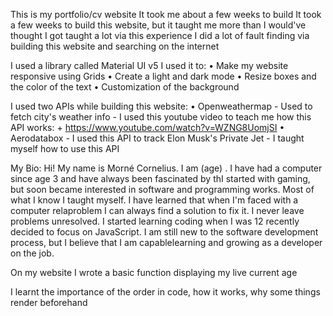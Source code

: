 This is my portfolio/cv website
It took me about a few weeks to build
It took a few weeks to build this website, but it taught me more than I would've thought
I got taught a lot via this experience
I did a lot of fault finding via building this website and searching on the internet

I used a library called Material UI v5
I used it to:
    • Make my website responsive using Grids
    • Create a light and dark mode
    • Resize boxes and the color of the text
    • Customization of the background

I used two APIs while building this website:
    • Openweathermap
        - Used to fetch city's weather info
        - I used this youtube video to teach me how this API    works:
            + https://www.youtube.com/watch?v=WZNG8UomjSI
    • Aerodatabox
        - I used this API to track Elon Musk's Private Jet 
        - I taught myself how to use this API

My Bio:
    Hi! My name is Morné Cornelius. I am (age) . I have had a
    computer since age 3 and have always been fascinated by thI
    started with gaming, but soon became interested in software
    and programming works. Most of what I know I taught myself. I
    have learned that when I'm faced with a computer relaproblem
    I can always find a solution to fix it. I never leave problems
    unresolved. I started learning coding when I was 12 recently
    decided to focus on JavaScript. I am still new to the software
    development process, but I believe that I am capablelearning
    and growing as a developer on the job.

On my website I wrote a basic function displaying my live current age

I learnt the importance of the order in code, how it works, why some things render beforehand 

